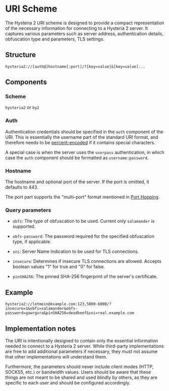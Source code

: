 # URI Scheme

The Hysteria 2 URI scheme is designed to provide a compact representation of the necessary information for connecting to a Hysteria 2 server. It captures various parameters such as server address, authentication details, obfuscation type and parameters, TLS settings.

## Structure

```
hysteria2://[auth@]hostname[:port]/?[key=value]&[key=value]...
```

## Components

### Scheme

`hysteria2` or `hy2`

### Auth

Authentication credentials should be specified in the `auth` component of the URI. This is essentially the username part of the standard URI format, and therefore needs to be [percent-encoded](https://datatracker.ietf.org/doc/html/rfc3986#section-2.1) if it contains special characters.

A special case is when the server uses the `userpass` authentication, in which case the `auth` component should be formatted as `username:password`.

### Hostname

The hostname and optional port of the server. If the port is omitted, it defaults to 443.

The port part supports the "multi-port" format mentioned in [Port Hopping](../advanced/Port-Hopping.md).

### Query parameters

- `obfs`: The type of obfuscation to be used. Current only `salamander` is supported.

- `obfs-password`: The password required for the specified obfuscation type, if applicable.

- `sni`: Server Name Indication to be used for TLS connections.

- `insecure`: Determines if insecure TLS connections are allowed. Accepts boolean values "1" for true and "0" for false.

- `pinSHA256`: The pinned SHA-256 fingerprint of the server's certificate.

## Example

```
hysteria2://letmein@example.com:123,5000-6000/?insecure=1&obfs=salamander&obfs-password=gawrgura&pinSHA256=deadbeef&sni=real.example.com
```

## Implementation notes

The URI is intentionally designed to contain only the essential information needed to connect to a Hysteria 2 server. While third-party implementations are free to add additional parameters if necessary, they must not assume that other implementations will understand them.

Furthermore, the parameters should never include client modes (HTTP, SOCKS5, etc.) or bandwidth values. Users should be aware that these things are not meant to be shared and used blindly by others, as they are specific to each user and should be configured accordingly.
